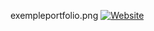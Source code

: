 exempleportfolio.png
[![Website](https://github.com/hectordll/CV-Numerique/blob/master/assets/img/exempleportfolio.png)](https://hectordll.github.io/CV-Numerique/)
